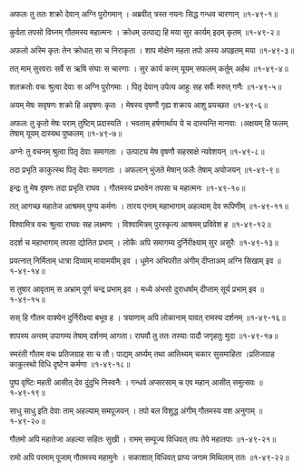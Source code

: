 अफलः तु ततः शक्रो देवान् अग्नि पुरोगमान् ।
अब्रवीत् त्रस्त नयनः सिद्ध गन्धव चारणान् ॥१-४९-१॥

कुर्वता तपसो विघ्नम् गौतमस्य महात्मनः ।
क्रोधम् उत्पाद्य हि मया सुर कार्यम् इदम् कृतम् ॥१-४९-२॥

अफलो अस्मि कृतः तेन क्रोधात् सा च निराकृता ।
शाप मोक्षेण महता तपो अस्य अपहृतम् मया ॥१-४९-३॥

तत् माम् सुरवराः सर्वे स ऋषि संघाः स चारणाः ।
सुर कार्य करम् यूयम् सफलम् कर्तुम् अर्हथ ॥१-४९-४॥

शतक्रतोः वचः श्रुत्वा देवाः स अग्नि पुरोगमाः ।
पितृ देवान् उपेत्य आहुः सह सर्वैः मरुत् गणैः ॥१-४९-५॥

अयम् मेषः सवृषणः शक्रो हि अवृषणः कृतः ।
मेषस्य वृषणौ गृह्य शक्राय आशु प्रयच्छत ॥१-४९-६॥

अफलः तु कृतो मेषः पराम् तुष्टिम् प्रदास्यति ।
भवताम् हर्षणार्थाय ये च दास्यन्ति मानवाः ।अक्षयम् हि फलम् तेषाम् यूयम् दास्यथ पुष्कलम् ॥१-४९-७॥

अग्नेः तु वचनम् श्रुत्वा पितृ देवाः समागताः ।
उत्पाट्य मेष वृषणौ सहस्राक्षे न्यवेशयन् ॥१-४९-८॥

तदा प्रभृति काकुत्स्थ पितृ देवाः समागताः ।
अफलान् भुंजते मेषान् फलैः तेषाम् अयोजयन् ॥१-४९-९॥

इन्द्रः तु मेष वृषणः तदा प्रभृति राघव ।
गौतमस्य प्रभावेन तपसा च महात्मनः ॥१-४९-१०॥

तत् आगच्छ महातेज आश्रमम् पुण्य कर्मणः ।
तारय एनाम् महाभागाम् अहल्याम् देव रूपिणीम् ॥१-४९-११॥

विश्वामित्र वचः श्रुत्वा राघवः सह लक्ष्मणः ।
विश्वामित्रम् पुरस्कृत्य आश्रमम् प्रविवेश ह ॥१-४९-१२॥

ददर्श च महाभागाम् तपसा द्योतित प्रभाम् ।
लोकैः अपि समागम्य दुर्निरीक्ष्याम् सुर असुरैः ॥१-४९-१३॥

प्रयत्नात् निर्मिताम् धात्रा दिव्याम् मायामयीम् इव ।
धूमेन अभिपरीत अंगीम् दीप्ताअम् अग्नि सिखाम् इव ॥१-४९-१४॥

स तुषार आवृताम् स अभ्राम् पूर्ण चन्द्र प्रभाम् इव ।
मध्ये अंभसो दुराधर्षाम् दीप्ताम् सूर्य प्रभाम् इव ॥१-४९-१५॥

सस् हि गौतम वाक्येन दुर्निरीक्ष्या बभूव ह ।
त्रयाणाम् अपि लोकानाम् यावत् रामस्य दर्शनम् ॥१-४९-१६॥

शापस्य अन्तम् उपागम्य तेषाम् दर्शनम् आगता।
राघवौ तु ततः तस्याः पादौ जगृहतुः मुदा ॥१-४९-१७॥

स्मरंती गौतम वचः प्रतिजग्राह सा च तौ।
पाद्यम् अर्घ्यम् तथा आतिथ्यम् चकार सुसमाहिता ।प्रतिजग्राह काकुत्स्थो विधि दृष्टेन कर्मणा ॥१-४९-१८॥

पुष्प वृष्टिः महती आसीत् देव दुंदुभि निस्वनैः ।
गन्धर्व अप्सरसाम् च एव महान् आसीत् समुत्सवः ॥१-४९-१९॥

साधु साधु इति देवाः ताम् अहल्याम् समपूजयन् ।
तपो बल विशुद्ध अंगीम् गौतमस्य वश अनुगाम् ॥१-४९-२०॥

गौतमो अपि महातेजा अहल्या सहितः सुखी ।
रामम् सम्पूज्य विधिवत् तपः तेपे महातपाः ॥१-४९-२१॥

रामो अपि परमाम् पूजाम् गौतमस्य महामुनेः ।
सकाशात् विधिवत् प्राप्य जगाम मिथिलाम् ततः ॥१-४९-२२॥


